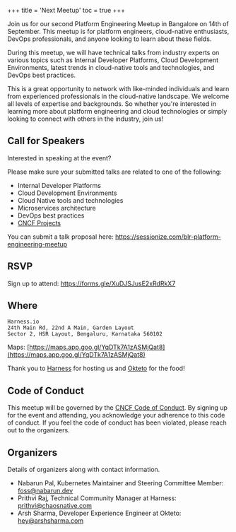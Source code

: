 +++
title = 'Next Meetup'
toc = true
+++

Join us for our second Platform Engineering Meetup in Bangalore on 14th of September. This meetup is for platform engineers, cloud-native enthusiasts, DevOps professionals, and anyone looking to learn about these fields.

During this meetup, we will have technical talks from industry experts on various topics such as Internal Developer Platforms, Cloud Development Environments, latest trends in cloud-native tools and technologies, and DevOps best practices.

This is a great opportunity to network with like-minded individuals and learn from experienced professionals in the cloud-native landscape. We welcome all levels of expertise and backgrounds. So whether you're interested in learning more about platform engineering and cloud technologies or simply looking to connect with others in the industry, join us!

## Call for Speakers

Interested in speaking at the event?

Please make sure your submitted talks are related to one of the following:
- Internal Developer Platforms
- Cloud Development Environments
- Cloud Native tools and technologies
- Microservices architecture
- DevOps best practices
- [CNCF Projects](https://landscape.cncf.io)

You can submit a talk proposal here: https://sessionize.com/blr-platform-engineering-meetup

## RSVP

Sign up to attend: https://forms.gle/XuDJSJusE2xRdRkX7

## Where

    Harness.io
    24th Main Rd, 22nd A Main, Garden Layout
    Sector 2, HSR Layout, Bengaluru, Karnataka 560102

Maps: [https://maps.app.goo.gl/YqDTk7A1zASMjQat8](https://maps.app.goo.gl/YqDTk7A1zASMjQat8)

Thank you to [Harness](https://harness.io) for hosting us and [Okteto](https://okteto.dev) for the food!

## Code of Conduct

This meetup will be governed by the [CNCF Code of Conduct](https://github.com/cncf/foundation/blob/main/code-of-conduct.md). By signing up for the event and attending, you acknowledge your adherence to this code of conduct. If you feel the code of conduct has been violated, please reach out to the organizers.

## Organizers

Details of organizers along with contact information.
- Nabarun Pal, Kubernetes Maintainer and Steering Committee Member: foss@nabarun.dev
- Prithvi Raj, Technical Community Manager at Harness: prithvi@chaosnative.com
- Arsh Sharma, Developer Experience Engineer at Okteto: hey@arshsharma.com
